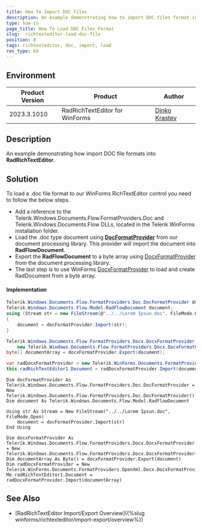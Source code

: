 ```yaml
---
title: How To Import DOC Files
description: An example demonstrating how to import DOC files format into RadRichTextEditor
type: how-to
page_title: How To Load DOC Files Format
slug:  richtexteditor-load-doc-file
position: 0
tags: richtexteditor, doc, import, load
res_type: kb
---
```


## Environment
 
|Product Version|Product|Author|
|----|----|----|
|2023.3.1010|RadRichTextEditor for WinForms|[Dinko Krastev](https://www.telerik.com/blogs/author/dinko-krastev)|
 

## Description

An example demonstrating how import DOC file formats into **RadRichTextEditor**.


## Solution 

To load a .doc file format to our WinForms RichTextEditor control you need to follow the below steps.

* Add a reference to the Telerik.Windows.Documents.Flow.FormatProviders.Doc and Telerik.Windows.Documents.Flow DLLs, located in the Telerik WinForms installation folder.
* Load the .doc type document using [**DocFormatProvider**](hhttps://docs.telerik.com/devtools/document-processing/libraries/radwordsprocessing/formats-and-conversion/word-file-formats/doc/docformatprovider) from our document processing library. This provider will import the document into **RadFlowDocument**.
* Export the **RadFlowDocument** to a byte array using [DocxFormatProvider](https://docs.telerik.com/devtools/document-processing/libraries/radwordsprocessing/formats-and-conversion/word-file-formats/docx/docxformatprovider) from the document processing library.
* The last step is to use WinForms [DocxFormatProvider](https://docs.telerik.com/devtools/winforms/controls/richtexteditor/import-export/docx/docxformatprovider) to load and create RadDocument from a byte array.


#### Implementation

````C#
Telerik.Windows.Documents.Flow.FormatProviders.Doc.DocFormatProvider docFormatProvider = new Telerik.Windows.Documents.Flow.FormatProviders.Doc.DocFormatProvider();
Telerik.Windows.Documents.Flow.Model.RadFlowDocument document;
using (Stream str = new FileStream(@"../../Lorem Ipsun.doc", FileMode.Open))
{
    document = docFormatProvider.Import(str);
}

Telerik.Windows.Documents.Flow.FormatProviders.Docx.DocxFormatProvider docxFormatProvider =
    new Telerik.Windows.Documents.Flow.FormatProviders.Docx.DocxFormatProvider();
byte[] documentArray = docxFormatProvider.Export(document);

var radDocxFormatProvider = new Telerik.WinForms.Documents.FormatProviders.OpenXml.Docx.DocxFormatProvider();
this.radRichTextEditor1.Document = radDocxFormatProvider.Import(documentArray);

````
````VB.NET
Dim docFormatProvider As Telerik.Windows.Documents.Flow.FormatProviders.Doc.DocFormatProvider = New Telerik.Windows.Documents.Flow.FormatProviders.Doc.DocFormatProvider()
Dim document As Telerik.Windows.Documents.Flow.Model.RadFlowDocument

Using str As Stream = New FileStream("../../Lorem Ipsun.doc", FileMode.Open)
	document = docFormatProvider.Import(str)
End Using

Dim docxFormatProvider As Telerik.Windows.Documents.Flow.FormatProviders.Docx.DocxFormatProvider = New Telerik.Windows.Documents.Flow.FormatProviders.Docx.DocxFormatProvider()
Dim documentArray As Byte() = docxFormatProvider.Export(document)
Dim radDocxFormatProvider = New Telerik.WinForms.Documents.FormatProviders.OpenXml.Docx.DocxFormatProvider()
Me.radRichTextEditor1.Document = radDocxFormatProvider.Import(documentArray)

````

## See Also

* [RadRichTextEditor Import/Export Overview]({%slug winforms/richtexteditor/import-export/overview%}) 

